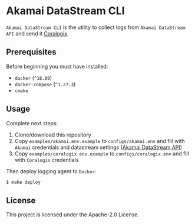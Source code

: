 # Akamai DataStream CLI

`Akamai DataStream CLI` is the utility to collect logs from `Akamai DataStream API` and send it [Coralogix](https://coralogix.com/).

## Prerequisites

Before beginning you must have installed:

* `docker` (`^18.09`)
* `docker-compose` (`^1.27.3`)
* `cmake`

## Usage

Complete next steps:

1. Clone/download this repository
2. Copy `examples/akamai.env.example` to `configs/akamai.env` and fill with `Akamai` credentials and datastream settings ([Akamai DataStream API](https://developer.akamai.com/api/web_performance/datastream/v1.html))
3. Copy `examples/coralogix.env.example` to `configs/coralogix.env` and fill with `Coralogix` credentials

Then deploy logging agent to `Docker`:

```bash
$ make deploy
```

## License

This project is licensed under the Apache-2.0 License.